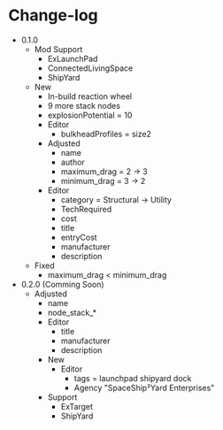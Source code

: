 # Change-log

* 0.1.0
  * Mod Support
    * ExLaunchPad
    * ConnectedLivingSpace
    * ShipYard
   * New
      * In-build reaction wheel
      * 9 more stack nodes
      * explosionPotential = 10
      * Editor
         * bulkheadProfiles = size2
      * Adjusted
        * name
        * author
        * maximum_drag = 2 -> 3
        * minimum_drag = 3 -> 2
      * Editor
         * category = Structural -> Utility
         * TechRequired
         * cost
         * title
         * entryCost
         * manufacturer
         * description
   * Fixed
      * maximum_drag < minimum_drag
* 0.2.0 (Comming Soon)
   * Adjusted
      * name
      * node_stack_*
      * Editor
         * title
         * manufacturer
         * description
      * New
         * Editor
              * tags = launchpad shipyard dock
              * Agency "SpaceShip²Yard Enterprises"
      * Support
         * ExTarget
         * ShipYard

